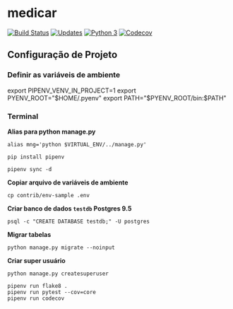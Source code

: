 # medicar

[![Build Status](https://app.travis-ci.com/tarcisio-sousa/medicar.svg?branch=main)](https://app.travis-ci.com/tarcisio-sousa/medicar)
[![Updates](https://pyup.io/repos/github/tarcisio-sousa/medicar/shield.svg)](https://pyup.io/repos/github/tarcisio-sousa/medicar/)
[![Python 3](https://pyup.io/repos/github/tarcisio-sousa/medicar/python-3-shield.svg)](https://pyup.io/repos/github/tarcisio-sousa/medicar/)
[![Codecov](https://codecov.io/gh/tarcisio-sousa/medicar/branch/main/graph/badge.svg?token=J03XMILYTK)](https://codecov.io/gh/tarcisio-sousa/medicar)

## Configuração de Projeto

### Definir as variáveis de ambiente

export PIPENV_VENV_IN_PROJECT=1
export PYENV_ROOT="$HOME/.pyenv"
export PATH="$PYENV_ROOT/bin:$PATH"

### Terminal
**Alias para python manage.py**
```
alias mng='python $VIRTUAL_ENV/../manage.py'
```
```
pip install pipenv
```

```
pipenv sync -d
```

**Copiar arquivo de variáveis de ambiente**
```
cp contrib/env-sample .env
```

**Criar banco de dados `testdb` Postgres 9.5**
```
psql -c "CREATE DATABASE testdb;" -U postgres
```

**Migrar tabelas**
```
python manage.py migrate --noinput
```

**Criar super usuário**
```
python manage.py createsuperuser
```

```
pipenv run flake8 .
pipenv run pytest --cov=core
pipenv run codecov
```

